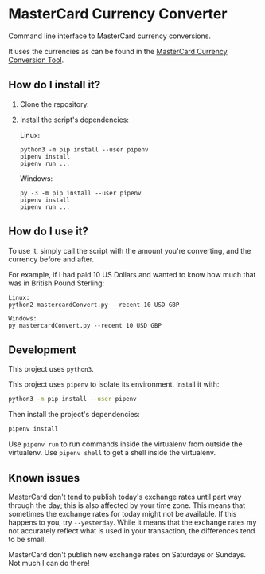 MasterCard Currency Converter
=============================

Command line interface to MasterCard currency conversions.

It uses the currencies as can be found in the [MasterCard Currency Conversion Tool](https://www.mastercard.com/global/currencyconversion/index.html).

## How do I install it?

1.  Clone the repository.
2.  Install the script's dependencies:

    Linux:
    ```
    python3 -m pip install --user pipenv
    pipenv install
    pipenv run ...
    ```

    Windows:
    ```
    py -3 -m pip install --user pipenv
    pipenv install
    pipenv run ...
    ```

## How do I use it?

To use it, simply call the script with the amount you're converting, and the currency before and after.

For example, if I had paid 10 US Dollars and wanted to know how much that was in British Pound Sterling:

```shell
Linux:
python2 mastercardConvert.py --recent 10 USD GBP

Windows:
py mastercardConvert.py --recent 10 USD GBP
```

## Development

This project uses `python3`.

This project uses `pipenv` to isolate its environment.  Install it with:

```bash
python3 -m pip install --user pipenv
```

Then install the project's dependencies:

```bash
pipenv install
```

Use `pipenv run` to run commands inside the virtualenv from outside the virtualenv.
Use `pipenv shell` to get a shell inside the virtualenv.

## Known issues

MasterCard don't tend to publish today's exchange rates until part way through the day; this is also affected by your time zone.  This means that sometimes the exchange rates for today might not be available.  If this happens to you, try `--yesterday`.  While it means that the exchange rates my not accurately reflect what is used in your transaction, the differences tend to be small.

MasterCard don't publish new exchange rates on Saturdays or Sundays.  Not much I can do there!
